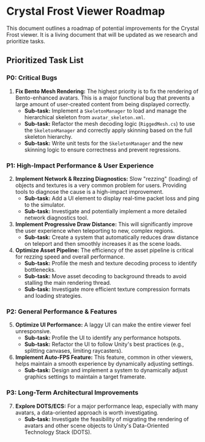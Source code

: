 # Crystal Frost Viewer Roadmap

This document outlines a roadmap of potential improvements for the Crystal Frost viewer. It is a living document that will be updated as we research and prioritize tasks.

## Prioritized Task List

### P0: Critical Bugs
1.  **Fix Bento Mesh Rendering:** The highest priority is to fix the rendering of Bento-enhanced avatars. This is a major functional bug that prevents a large amount of user-created content from being displayed correctly.
    *   **Sub-task:** Implement a `SkeletonManager` to load and manage the hierarchical skeleton from `avatar_skeleton.xml`.
    *   **Sub-task:** Refactor the mesh decoding logic (`RiggedMesh.cs`) to use the `SkeletonManager` and correctly apply skinning based on the full skeleton hierarchy.
    *   **Sub-task:** Write unit tests for the `SkeletonManager` and the new skinning logic to ensure correctness and prevent regressions.

### P1: High-Impact Performance & User Experience
2.  **Implement Network & Rezzing Diagnostics:** Slow "rezzing" (loading) of objects and textures is a very common problem for users. Providing tools to diagnose the cause is a high-impact improvement.
    *   **Sub-task:** Add a UI element to display real-time packet loss and ping to the simulator.
    *   **Sub-task:** Investigate and potentially implement a more detailed network diagnostics tool.
3.  **Implement Progressive Draw Distance:** This will significantly improve the user experience when teleporting to new, complex regions.
    *   **Sub-task:** Create a system that automatically reduces draw distance on teleport and then smoothly increases it as the scene loads.
4.  **Optimize Asset Pipeline:** The efficiency of the asset pipeline is critical for rezzing speed and overall performance.
    *   **Sub-task:** Profile the mesh and texture decoding process to identify bottlenecks.
    *   **Sub-task:** Move asset decoding to background threads to avoid stalling the main rendering thread.
    *   **Sub-task:** Investigate more efficient texture compression formats and loading strategies.

### P2: General Performance & Features
5.  **Optimize UI Performance:** A laggy UI can make the entire viewer feel unresponsive.
    *   **Sub-task:** Profile the UI to identify any performance hotspots.
    *   **Sub-task:** Refactor the UI to follow Unity's best practices (e.g., splitting canvases, limiting raycasters).
6.  **Implement Auto-FPS Feature:** This feature, common in other viewers, helps maintain a smooth experience by dynamically adjusting settings.
    *   **Sub-task:** Design and implement a system to dynamically adjust graphics settings to maintain a target framerate.

### P3: Long-Term Architectural Improvements
7.  **Explore DOTS/ECS:** For a major performance leap, especially with many avatars, a data-oriented approach is worth investigating.
    *   **Sub-task:** Investigate the feasibility of migrating the rendering of avatars and other scene objects to Unity's Data-Oriented Technology Stack (DOTS).
